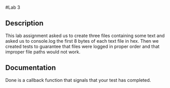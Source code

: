 #Lab 3

## Description
This lab assignment asked us to create three files containing some text and asked us to console.log the first 8 bytes of each text file in hex. Then we created tests to guarantee that files were logged in proper order and that improper file paths would not work.

## Documentation
Done is a callback function that signals that your test has completed.
